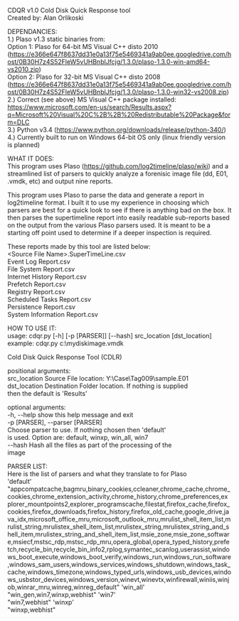 CDQR v1.0
Cold Disk Quick Response tool  
Created by: Alan Orlikoski  

DEPENDANCIES:  
1.) Plaso v1.3 static binaries from:  
	Option 1: Plaso for 64-bit MS Visual C++ disto 2010 (https://e366e647f8637dd31e0a13f75e5469341a9ab0ee.googledrive.com/host/0B30H7z4S52FleW5vUHBnblJfcjg/1.3.0/plaso-1.3.0-win-amd64-vs2010.zip)  
	Option 2: Plaso for 32-bit MS Visual C++ disto 2008 (https://e366e647f8637dd31e0a13f75e5469341a9ab0ee.googledrive.com/host/0B30H7z4S52FleW5vUHBnblJfcjg/1.3.0/plaso-1.3.0-win32-vs2008.zip)  
2.) Correct (see above) MS Visual C++ package installed: https://www.microsoft.com/en-us/search/Results.aspx?q=Microsoft%20Visual%20C%2B%2B%20Redistributable%20Package&form=DLC  
3.) Python v3.4 (https://www.python.org/downloads/release/python-340/)  
4.) Currently built to run on Windows 64-bit OS only (linux friendly version is planned)  



WHAT IT DOES:  
This program uses Plaso (https://github.com/log2timeline/plaso/wiki) and a streamlined list of parsers to quickly analyze a forenisic image file (dd, E01, .vmdk, etc) and output nine reports.  

This program uses Plaso to parse the data and generate a report in log2timeline format.  I built it to use my experience in choosing which parsers are best for a quick look to see if there is anything bad on the box.  It then parses the supertimeline report into easily readable sub-reports based on the output from the various Plaso parsers used.  It is meant to be a starting off point used to determine if a deeper inspection is required.  

These reports made by this tool are listed below:  
    \<Source File Name\>.SuperTimeLine.csv  
    Event Log Report.csv  
    File System Report.csv  
    Internet History Report.csv  
    Prefetch Report.csv  
    Registry Report.csv  
    Scheduled Tasks Report.csv  
    Persistence Report.csv  
    System Information Report.csv  


HOW TO USE IT:  
usage: cdqr.py [-h] [-p [PARSER]] [--hash] src_location [dst_location]  
example: cdqr.py c:\mydiskimage.vmdk  

Cold Disk Quick Response Tool (CDLR)  

positional arguments:  
  src_location          Source File location: Y:\Case\Tag009\sample.E01  
  dst_location          Destination Folder location. If nothing is supplied  
                        then the default is 'Results'  

optional arguments:  
  -h, --help            show this help message and exit  
  -p [PARSER], --parser [PARSER]  
                        Choose parser to use. If nothing chosen then 'default'  
                        is used. Option are: default, winxp, win_all, win7  
  --hash                Hash all the files as part of the processing of the  
                        image  

PARSER LIST:  
Here is the list of parsers and what they translate to for Plaso  
    'default'  
        "appcompatcache,bagmru,binary_cookies,ccleaner,chrome_cache,chrome_cookies,chrome_extension_activity,chrome_history,chrome_preferences,explorer_mountpoints2,explorer_programscache,filestat,firefox_cache,firefox_cookies,firefox_downloads,firefox_history,firefox_old_cache,google_drive,java_idx,microsoft_office_mru,microsoft_outlook_mru,mrulist_shell_item_list,mrulist_string,mrulistex_shell_item_list,mrulistex_string,mrulistex_string_and_shell_item,mrulistex_string_and_shell_item_list,msie_zone,msie_zone_software,msiecf,mstsc_rdp,mstsc_rdp_mru,opera_global,opera_typed_history,prefetch,recycle_bin,recycle_bin_info2,rplog,symantec_scanlog,userassist,windows_boot_execute,windows_boot_verify,windows_run,windows_run_software,windows_sam_users,windows_services,windows_shutdown,windows_task_cache,windows_timezone,windows_typed_urls,windows_usb_devices,windows_usbstor_devices,windows_version,winevt,winevtx,winfirewall,winiis,winjob,winrar_mru,winreg,winreg_default"
    'win_all'  
        "win_gen,win7,winxp,webhist"
    'win7'  
        "win7,webhist"
    'winxp'  
        "winxp,webhist"

